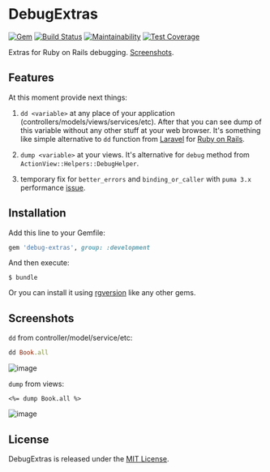 # DebugExtras 
[![Gem](https://img.shields.io/gem/v/debug-extras.svg)](https://rubygems.org/gems/debug-extras) [![Build Status](https://img.shields.io/travis/vavgustov/debug-extras/master.svg)](https://travis-ci.org/vavgustov/debug-extras) [![Maintainability](https://api.codeclimate.com/v1/badges/63067512ae858df2a5b3/maintainability)](https://codeclimate.com/github/vavgustov/debug-extras/maintainability) [![Test Coverage](https://api.codeclimate.com/v1/badges/63067512ae858df2a5b3/test_coverage)](https://codeclimate.com/github/vavgustov/debug-extras/test_coverage)

Extras for Ruby on Rails debugging. [Screenshots](https://github.com/vavgustov/debug-extras#screenshots).

## Features

At this moment provide next things:
1. `dd <variable>` at any place of your application 
(controllers/models/views/services/etc). After that you can see dump of this 
variable without any other stuff at your web browser. 
It's something like simple alternative to `dd` function from 
[Laravel](https://laravel.com/) for [Ruby on Rails](http://rubyonrails.org/).

2. `dump <variable>` at your views. It's alternative for `debug` method from `ActionView::Helpers::DebugHelper`.

3. temporary fix for `better_errors` and `binding_or_caller` with `puma 3.x` performance [issue](https://github.com/charliesome/better_errors/issues/341).

## Installation

Add this line to your Gemfile:

```ruby
gem 'debug-extras', group: :development
```

And then execute:

    $ bundle

Or you can install it using [rgversion](https://github.com/vavgustov/rgversion) like any other gems.

## Screenshots

`dd` from controller/model/service/etc:

```ruby
dd Book.all
```

![image](https://user-images.githubusercontent.com/312873/29333319-0480bb34-820c-11e7-82b0-3d2e648a4af8.png)

`dump` from views:

```erb
<%= dump Book.all %>
```

![image](https://user-images.githubusercontent.com/312873/29333320-0482b484-820c-11e7-87ce-800e5319ce98.png)

## License

DebugExtras is released under the [MIT License](https://opensource.org/licenses/MIT).
